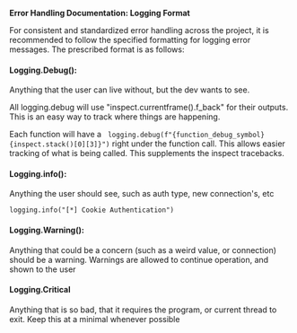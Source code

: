 **Error Handling Documentation: Logging Format**

For consistent and standardized error handling across the project, it is recommended to follow the specified formatting for logging error messages. The prescribed format is as follows:


#### Logging.Debug():

Anything that the user can live without, but the dev wants to see. 

All logging.debug will use "inspect.currentframe().f_back" for their outputs. This is an easy way to track where things are happening.

Each function will have a   `logging.debug(f"{function_debug_symbol} {inspect.stack()[0][3]}")` right under the function call. This allows easier tracking of what is being called. This supplements the inspect tracebacks. 

#### Logging.info():
Anything the user should see, such as auth type, new connection's, etc

`logging.info("[*] Cookie Authentication")`
#### Logging.Warning():

Anything that could be a concern (such as a weird value, or connection) should be a warning. Warnings are allowed to continue operation, and shown to the user


#### Logging.Critical

Anything that is so bad, that it requires the program, or current thread to exit. Keep this at a minimal whenever possible
